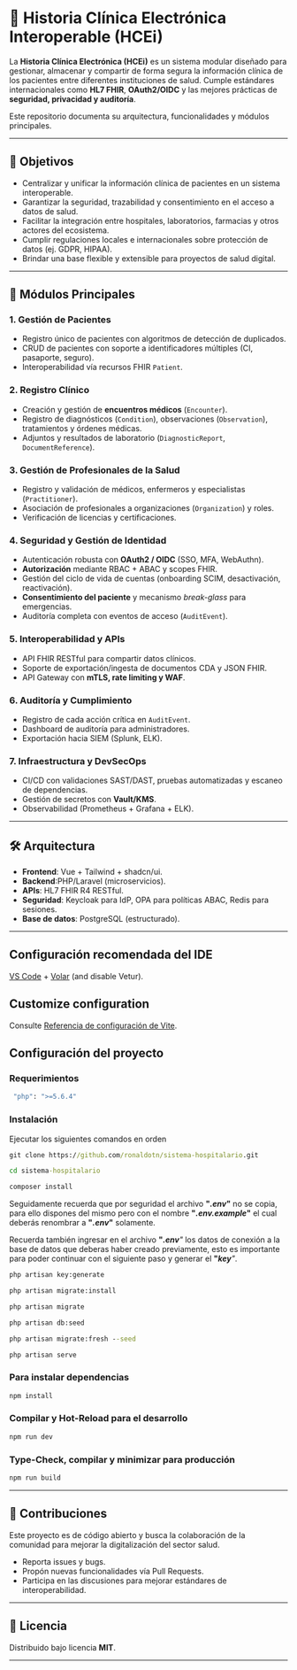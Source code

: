 # 🏥 Historia Clínica Electrónica Interoperable (HCEi)

La **Historia Clínica Electrónica (HCEi)** es un sistema modular diseñado para gestionar, almacenar y compartir de forma segura la información clínica de los pacientes entre diferentes instituciones de salud. Cumple estándares internacionales como **HL7 FHIR**, **OAuth2/OIDC** y las mejores prácticas de **seguridad, privacidad y auditoría**.

Este repositorio documenta su arquitectura, funcionalidades y módulos principales.

---

## 🎯 Objetivos

* Centralizar y unificar la información clínica de pacientes en un sistema interoperable.
* Garantizar la seguridad, trazabilidad y consentimiento en el acceso a datos de salud.
* Facilitar la integración entre hospitales, laboratorios, farmacias y otros actores del ecosistema.
* Cumplir regulaciones locales e internacionales sobre protección de datos (ej. GDPR, HIPAA).
* Brindar una base flexible y extensible para proyectos de salud digital.

---

## 🧩 Módulos Principales

### 1. **Gestión de Pacientes**

* Registro único de pacientes con algoritmos de detección de duplicados.
* CRUD de pacientes con soporte a identificadores múltiples (CI, pasaporte, seguro).
* Interoperabilidad vía recursos FHIR `Patient`.

### 2. **Registro Clínico**

* Creación y gestión de **encuentros médicos** (`Encounter`).
* Registro de diagnósticos (`Condition`), observaciones (`Observation`), tratamientos y órdenes médicas.
* Adjuntos y resultados de laboratorio (`DiagnosticReport`, `DocumentReference`).

### 3. **Gestión de Profesionales de la Salud**

* Registro y validación de médicos, enfermeros y especialistas (`Practitioner`).
* Asociación de profesionales a organizaciones (`Organization`) y roles.
* Verificación de licencias y certificaciones.

### 4. **Seguridad y Gestión de Identidad**

* Autenticación robusta con **OAuth2 / OIDC** (SSO, MFA, WebAuthn).
* **Autorización** mediante RBAC + ABAC y scopes FHIR.
* Gestión del ciclo de vida de cuentas (onboarding SCIM, desactivación, reactivación).
* **Consentimiento del paciente** y mecanismo *break-glass* para emergencias.
* Auditoría completa con eventos de acceso (`AuditEvent`).

### 5. **Interoperabilidad y APIs**

* API FHIR RESTful para compartir datos clínicos.
* Soporte de exportación/ingesta de documentos CDA y JSON FHIR.
* API Gateway con **mTLS, rate limiting y WAF**.

### 6. **Auditoría y Cumplimiento**

* Registro de cada acción crítica en `AuditEvent`.
* Dashboard de auditoría para administradores.
* Exportación hacia SIEM (Splunk, ELK).

### 7. **Infraestructura y DevSecOps**

* CI/CD con validaciones SAST/DAST, pruebas automatizadas y escaneo de dependencias.
* Gestión de secretos con **Vault/KMS**.
* Observabilidad (Prometheus + Grafana + ELK).

---

## 🛠️ Arquitectura

* **Frontend**: Vue + Tailwind + shadcn/ui.
* **Backend**:PHP/Laravel (microservicios).
* **APIs**: HL7 FHIR R4 RESTful.
* **Seguridad**: Keycloak para IdP, OPA para políticas ABAC, Redis para sesiones.
* **Base de datos**: PostgreSQL (estructurado).

---

## Configuración recomendada del IDE

[VS Code](https://code.visualstudio.com/) + [Volar](https://marketplace.visualstudio.com/items?itemName=johnsoncodehk.volar) (and disable Vetur).

## Customize configuration

Consulte [Referencia de configuración de Vite](https://vitejs.dev/config/).

## Configuración del proyecto

### Requerimientos

```sh
 "php": ">=5.6.4"
```

### Instalación

Ejecutar los siguientes comandos en orden

```cmd
git clone https://github.com/ronaldotn/sistema-hospitalario.git
```

```cmd
cd sistema-hospitalario
```

```cmd
composer install
```

Seguidamente recuerda que por seguridad el archivo <b>"<em>.env</em>"</b> no se copia, para ello dispones del mismo pero con el nombre
<b>"<em>.env.example</em>"</b> el cual deberás renombrar a <b>"<em>.env</em>"</b> solamente.

Recuerda también ingresar en el archivo <b>"<em>.env</b>"</em> los datos de conexión a la base de datos que deberas haber creado previamente, esto es importante para poder continuar con el siguiente paso y generar el <b>"<em>key</b>"</em>.

```cmd
php artisan key:generate
```

```cmd
php artisan migrate:install
```

```cmd
php artisan migrate
```

```cmd
php artisan db:seed

php artisan migrate:fresh --seed

php artisan serve
```

### Para instalar dependencias

```sh
npm install
```

### Compilar y Hot-Reload para el desarrollo

```sh
npm run dev
```

### Type-Check, compilar y minimizar para producción

```sh
npm run build
```

---

## 🤝 Contribuciones

Este proyecto es de código abierto y busca la colaboración de la comunidad para mejorar la digitalización del sector salud.

* Reporta issues y bugs.
* Propón nuevas funcionalidades vía Pull Requests.
* Participa en las discusiones para mejorar estándares de interoperabilidad.

---

## 📜 Licencia

Distribuido bajo licencia **MIT**.

---
